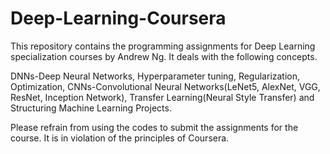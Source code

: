# Deep-Learning-Coursera
This repository contains the programming assignments for Deep Learning specialization courses by Andrew Ng.
It deals with the following concepts.

DNNs-Deep Neural Networks, Hyperparameter tuning, Regularization, Optimization, CNNs-Convolutional Neural Networks(LeNet5, AlexNet, VGG, ResNet, Inception Network), Transfer Learning(Neural Style Transfer) and Structuring Machine Learning Projects.

Please refrain from using the codes to submit the assignments for the course. It is in violation of the principles of Coursera.
